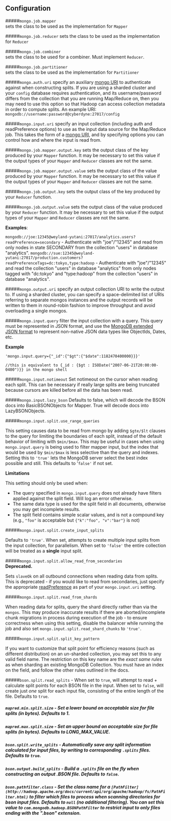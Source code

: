 ## Configuration

#####`mongo.job.mapper`  
 sets the class to be used as the implementation for `Mapper`

#####`mongo.job.reducer` 
 sets the class to be used as the implementation for `Reducer`

#####`mongo.job.combiner`  
 sets the class to be used for a combiner. Must implement `Reducer`.

#####`mongo.job.partitioner`  
 sets the class to be used as the implementation for `Partitioner`

#####`mongo.auth.uri` 
 specify an auxiliary [mongo URI](http://docs.mongodb.org/manual/reference/connection-string/) to authenticate against when constructing splits. If you are using a sharded cluster and your `config` database requires authentication, and its username/password differs from the collection that you are running Map/Reduce on, then you may need to use this option so that Hadoop can access collection metadata in order to compute splits. An example URI: `mongodb://username:password@cyberdyne:27017/config`

#####`mongo.input.uri` 
specify an input collection (including auth and readPreference options) to use as the input data source for the Map/Reduce job. This takes the form of a 
[mongo URI](http://docs.mongodb.org/manual/reference/connection-string/), and by specifying options you can control how and where the input is read from.

#####`mongo.job.mapper.output.key` 
sets the output class of the key produced by your `Mapper` function. It may be necessary to set this value if the output types of your `Mapper` and `Reducer` classes are not the same.

#####`mongo.job.mapper.output.value` 
sets the output class of the value produced by your `Mapper` function. It may be necessary to set this value if the output types of your `Mapper` and `Reducer` classes are not the same.

#####`mongo.job.output.key` 
sets the output class of the key produced by your `Reducer` function.

#####`mongo.job.output.value` 
sets the output class of the value produced by your `Reducer` function. It may be necessary to set this value if the output types of your `Mapper` and `Reducer` classes are not the same.

**Examples**:

`mongodb://joe:12345@weyland-yutani:27017/analytics.users?readPreference=secondary` - Authenticate with "joe"/"12345" and read from only nodes in state SECONDARY from the collection "users" in database "analytics". 
`mongodb://sue:12345@weyland-yutani:27017/production.customers?readPreferenceTags=dc:tokyo,type:hadoop` - Authenticate with "joe"/"12345" and read the collection "users" in database "analytics" from only nodes tagged with "dc:tokyo" and "type:hadoop" from the collection "users" in database "analytics". 

#####`mongo.output.uri`
specify an output collection URI to write the output to. If using a sharded cluster, you can specify a space-delimited list of URIs referring to separate  mongos instances and the output records will be written to them in round-robin fashion to improve throughput and avoid overloading a single mongos.

#####`mongo.input.query` 
 filter the input collection with a query. This query must be represented in JSON format, and use the [MongoDB extended JSON format](http://docs.mongodb.org/manual/reference/mongodb-extended-json/) to represent non-native JSON data types like ObjectIds, Dates, etc.

**Example**

    'mongo.input.query={"_id":{"$gt":{"$date":1182470400000}}}'
    
    //this is equivalent to {_id : {$gt : ISODate("2007-06-21T20:00:00-0400")}} in the mongo shell


#####`mongo.input.notimeout` 
Set notimeout on the cursor when reading each split. This can be necessary if really large splits are being truncated because cursors are killed before all the data has been read.

#####`mongo.input.lazy_bson`
Defaults to false, which will decode the BSON docs into BasicBSONObjects for Mapper. True will decode docs into LazyBSONObjects.  

#####`mongo.input.split.use_range_queries`

This setting causes data to be read from mongo by adding `$gte/$lt` clauses to the query for limiting the boundaries of each split, instead of the default behavior of limiting with `$min/$max`. This may be useful in cases when using `mongo.input.query` is being used to filter mapper input, but the index that would be used by `$min/$max` is less selective than the query and indexes. Setting this to `'true'` lets the MongoDB server select the best index possible and still. This defaults to '`false'` if not set.

**Limitations** 

This setting should only be used when:

* The query specified in `mongo.input.query` does not already have filters applied against the split field. Will log an error otherwise.
* The same data type is used for the split field in all documents, otherwise you may get incomplete results.
* The split field contains simple scalar values, and is not a compound key (e.g., `"foo"` is acceptable but `{"k":"foo", "v":"bar"}` is not)
  
  
#####`mongo.input.split.create_input_splits`

Defaults to `'true'`. When set, attempts to create multiple input splits from the input collection, for parallelism.
When set to `'false'` the entire collection will be treated as a **single** input split.
 
  
#####`mongo.input.split.allow_read_from_secondaries`  
**Deprecated.**

Sets `slaveOk` on all outbound connections when reading data from splits. This is deprecated - if you would like to read from secondaries, just specify the appropriate [readPreference](http://docs.mongodb.org/manual/reference/connection-string/#read-preference-options) as part of your `mongo.input.uri` setting.

#####`mongo.input.split.read_from_shards`

When reading data for splits, query the shard directly rather than via the `mongos`. This may produce inaccurate results if there are aborted/incomplete chunk migrations in process during execution of the job - to ensure correctness when using this setting, disable the balancer while running the job and also set `mongo.input.split.read_shard_chunks` to `'true'`.

#####`mongo.input.split.split_key_pattern`

If you want to customize that split point for efficiency reasons (such as different distribution) on an un-sharded collection, you may set this to any valid field name. The restriction on this key name are the *exact same rules* as when sharding an existing MongoDB Collection.  You must have an index on the field, and follow the other rules outlined in the docs.

#####`bson.split.read_splits` - When set to `true`, will attempt to read + calculate split points for each BSON file in the input. When set to `false`, will create just *one* split for each input file, consisting of the entire length of the file. Defaults to `true`.
##### `mapred.min.split.size` - Set a lower bound on acceptable size for file splits (in bytes). Defaults to 1.

##### `mapred.max.split.size` - Set an upper bound on acceptable size for file splits (in bytes). Defaults to LONG_MAX_VALUE.

##### `bson.split.write_splits` - Automatically save any split information calculated for input files, by writing to corresponding `.splits` files. Defaults to `true`.

##### `bson.output.build_splits` - Build a `.splits` file on the fly when constructing an output .BSON file. Defaults to `false`.

##### `bson.pathfilter.class` - Set the class name for a `[PathFilter](http://hadoop.apache.org/docs/current/api/org/apache/hadoop/fs/PathFilter.html)` to filter which files to process when scanning directories for bson input files. Defaults to `null` (no additional filtering). You can set this value to `com.mongodb.hadoop.BSONPathFilter` to restrict input to only files ending with the ".bson" extension.

